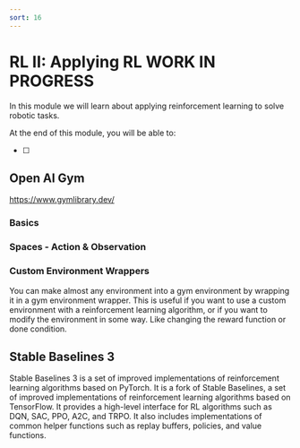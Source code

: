 ```yaml
---
sort: 16
---
```

# RL II: Applying RL WORK IN PROGRESS

In this module we will learn about applying reinforcement learning to solve robotic tasks.

At the end of this module, you will be able to:

- [ ] 

## Open AI Gym	

https://www.gymlibrary.dev/



### Basics
### Spaces - Action & Observation
### Custom Environment Wrappers

You can make almost any environment into a gym environment by wrapping it in a gym environment wrapper. This is useful if you want to use a custom environment with a reinforcement learning algorithm, or if you want to modify the environment in some way. Like changing the reward function or done condition.

## Stable Baselines 3	

Stable Baselines 3 is a set of improved implementations of reinforcement learning algorithms based on PyTorch. It is a fork of Stable Baselines, a set of improved implementations of reinforcement learning algorithms based on TensorFlow. It provides a high-level interface for RL algorithms such as DQN, SAC, PPO, A2C, and TRPO. It also includes implementations of common helper functions such as replay buffers, policies, and value functions.


